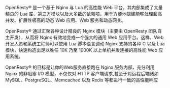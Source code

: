 OpenResty® 是一个基于 Nginx 与 Lua 的高性能 Web 平台，其内部集成了大量精良的 Lua 库、第三方模块以及大多数的依赖项。用于方便地搭建能够处理超高并发、扩展性极高的动态 Web 应用、Web 服务和动态网关。

OpenResty® 通过汇聚各种设计精良的 Nginx 模块（主要由 OpenResty 团队自主开发），从而将 Nginx 有效地变成一个强大的通用 Web 应用平台。这样，Web 开发人员和系统工程师可以使用 Lua 脚本语言调动 Nginx 支持的各种 C 以及 Lua 模块，快速构造出足以胜任 10K 乃至 1000K 以上单机并发连接的高性能 Web 应用系统。

OpenResty® 的目标是让你的Web服务直接跑在 Nginx 服务内部，充分利用 Nginx 的非阻塞 I/O 模型，不仅仅对 HTTP 客户端请求,甚至于对远程后端诸如 MySQL、PostgreSQL、Memcached 以及 Redis 等都进行一致的高性能响应
